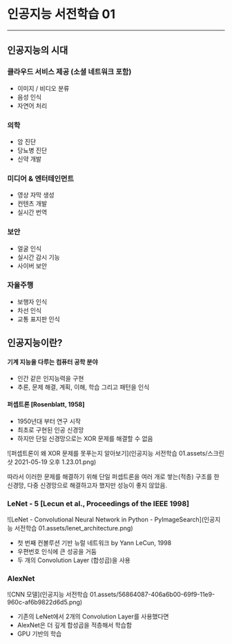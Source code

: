 # 인공지능 서전학습 01

---



## 인공지능의 시대

### 클라우드 서비스 제공 (소셜 네트워크 포함)

* 이미지 / 비디오 분류
* 음성 인식
* 자연어 처리



### 의학

* 암 진단
* 당뇨병 진단
* 신약 개발



### 미디어 & 엔터테인먼트

* 영상 자막 생성
* 컨텐츠 개발
* 실시간 번역



### 보안

* 얼굴 인식
* 실시간 감시 기능
* 사이버 보안



### 자율주행

* 보행자 인식
* 차선 인식
* 교통 표지판 인식



## 인공지능이란?

#### 기계 지능을 다루는 컴퓨터 공학 분야

* 인간 같은 인지능력을 구현
* 추론, 문제 해결, 계획, 이해, 학습 그리고 패턴을 인식



#### 퍼셉트론 [Rosenblatt, 1958]

* 1950년대 부터 연구 시작
* 최초로 구현된 인공 신경망
*  하지만 단일 신경망으로는 XOR 문제를 해결할 수 없음

![퍼셉트론이 왜 XOR 문제를 못푸는지 알아보기](인공지능 서전학습 01.assets/스크린샷 2021-05-19 오후 1.23.01.png)



따라서 이러한 문제를 해결하기 위해 단일 퍼셉트론을 여러 개로 쌓는(적층) 구조를 한 신경망, 다중 신경망으로 해결하고자 했지만 성능이 좋지 않았음.



### LeNet - 5 [Lecun et al., Proceedings of the IEEE 1998]

![LeNet - Convolutional Neural Network in Python - PyImageSearch](인공지능 서전학습 01.assets/lenet_architecture.png)

* 첫 번째 컨볼루션 기반 뉴럴 네트워크 by Yann LeCun, 1998
* 우편번호 인식에 큰 성공을 거둠
* 두 개의 Convolution Layer (합성곱)을 사용



### AlexNet

![CNN 모델](인공지능 서전학습 01.assets/56864087-406a6b00-69f9-11e9-960c-af6b9822d6d5.png)

* 기존의 LeNet에서 2개의 Convolution Layer를 사용했다면
* AlexNet은 더 깊게 합성곱을 적층해서 학습함
* GPU 기반의 학습

